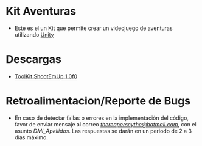 # Kit Aventuras

- Este es el un  Kit que permite crear un videojuego de aventuras utilizando [Unity](https://unity.com/es)

# Descargas

- [ToolKit ShootEmUp 1.0f0](https://raw.githubusercontent.com/TheReaperScythe/Kit_Aventuras/master/Versiones/ToolKit_Aventuras_1_0f0.unitypackage)

# Retroalimentacion/Reporte de Bugs

- En caso de detectar fallas o errores en la implementación del código, favor de enviar mensaje al correo *thereaperscythe@hotmail.com*, con el asunto *DMI_Apellidos*. Las respuestas se darán en un periodo de 2 a 3 días máximo.
